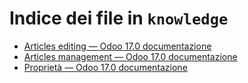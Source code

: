 # Indice dei file in `knowledge`

- [Articles editing — Odoo 17.0 documentazione](./articles_editing.md)
- [Articles management — Odoo 17.0 documentazione](./management.md)
- [Proprietà — Odoo 17.0 documentazione](./properties.md)
